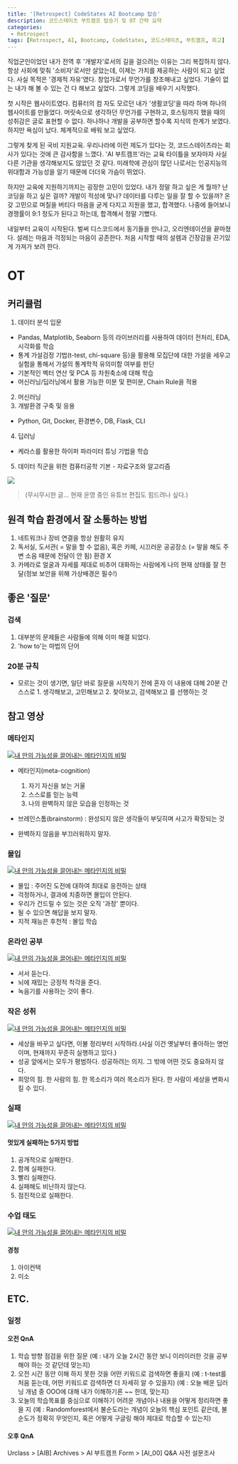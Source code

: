 ```yaml
---
title: '[Retrospect] CodeStates AI Bootcamp 탑승'
description: 코드스테이츠 부트캠프 탑승기 및 OT 간략 요약
categories:
 - Retrospect
tags: [Retrospect, AI, Bootcamp, CodeStates, 코드스테이츠, 부트캠프, 회고]
---
```


직업군인이었던 내가 전역 후 '개발자'로서의 길을 걸으려는 이유는 그리 복잡하지 않다. 항상 사회에 맞춰 '소비자'로서만 살았는데, 이제는 가치를 제공하는 사람이 되고 싶었다.
사실 목적은 '경제적 자유'였다. 창업가로서 무언가를 창조해내고 싶었다. 기술이 없는 내가 해 볼 수 있는 건 다 해보고 싶었다. 그렇게 코딩을 배우기 시작했다.

첫 시작은 웹사이트였다. 컴퓨터의 컴 자도 모르던 내가 '생활코딩'을 따라 하며 하나의 웹사이트를 만들었다. 머릿속으로 생각하던 무언가를 구현하고, 호스팅까지 했을 때의 성취감은 글로 표현할 수 없다. 하나하나 개발을 공부하면 할수록 지식의 한계가 보였다. 하지만 욕심이 났다. 체계적으로 배워 보고 싶었다.

그렇게 찾게 된 국비 지원교육. 우리나라에 이런 제도가 있다는 것, 코드스테이츠라는 회사가 있다는 것에 큰 감사함을 느꼈다. 'AI 부트캠프'라는 교육 타이틀을 보자마자 사실 다른 기관을 생각해보지도 않았던 것 같다. 미래학에 관심이 많던 나로서는 인공지능의 위대함과 가능성을 알기 때문에 더더욱 가슴이 뛰었다.

하지만 교육에 지원하기까지는 굉장한 고민이 있었다. 내가 정말 하고  싶은 게 뭘까? 난 코딩을 하고 싶은 걸까? 개발이 적성에 맞나? 데이터를 다루는 일을 잘 할 수 있을까? 온갖 고민으로 며칠을 버티다 마음을 굳게 다지고 지원을 했고, 합격했다. 나중에 들어보니 경쟁률이 9:1 정도가 된다고 하는데, 합격해서 정말 기뻤다.

내일부터 교육이 시작된다. 벌써 디스코드에서 동기들을 만나고, 오리엔테이션을 끝마쳤다. 설레는 마음과 걱정되는 마음이 공존한다. 처음 시작할 때의 설렘과 긴장감을 끈기있게 가져가 보려 한다. 
# OT
## 커리큘럼

1. 데이터 분석 입문
- Pandas, Matplotlib, Seaborn 등의 라이브러리를 사용하여 데이터 전처리, EDA, 시각화를 학습
- 통계 가설검정 기법(t-test, chi-square 등)을 활용해 모집단에 대한 가설을 세우고 실험을 통해서 가설의 통계학적 유의미함 여부를 판단
- 기본적인 벡터 연산 및 PCA 등 차원축소에 대해 학습
- 머신러닝/딥러닝에서 활용 가능한 미분 및 편미분, Chain Rule을 적용
2. 머신러닝
3. 개발환경 구축 및 응용
- Python, Git, Docker, 환경변수, DB, Flask, CLI
4. 딥러닝
 - 케라스를 활용한 하이퍼 파라미터 튜닝 기법을 학습
5. 데이터 직군을 위한 컴퓨터공학 기본 - 자료구조와 알고리즘

![](https://images.velog.io/images/6mini/post/88bdead0-3201-4c3d-bcf1-cd8f973d2aac/%EC%8A%A4%ED%81%AC%EB%A6%B0%EC%83%B7%202021-07-06%2011.54.54.png)

> (무시무시한 글... 현재 운영 중인 유튜브 편집도 힘드려나 싶다.)

## 원격 학습 환경에서 잘 소통하는 방법

1. 네트워크나 장비 연결을 항상 원활히 유지
2. 독서실, 도서관( = 말을 할 수 없음), 혹은 카페, 시끄러운 공공장소 (= 말을 해도 주변 소음 때문에 전달이 안 됨) 환경 X
3. 카메라로 얼굴과 자세를 제대로 비추어 대화하는 사람에게 나의 현재 상태를 잘 전달(정보 보안을 위해 가상배경은 필수!)

## 좋은 '질문'
### 검색
1. 대부분의 문제들은 사람들에 의해 이미 해결 되었다.
2. 'how to'는 마법의 단어
### 20분 규칙
- 모르는 것이 생기면, 일단 바로 질문을 시작하기 전에 혼자 이 내용에 대해 20분 간 스스로 1. 생각해보고, 고민해보고 2. 찾아보고, 검색해보고 를 선행하는 것 

## 참고 영상
### 메타인지

[![내 안의 가능성을 끌어내는 메타인지의 비밀](https://img.youtube.com/vi/9vjJC7TwA3Y/0.jpg)](https://youtu.be/9vjJC7TwA3Y?t=0s) 

- 메타인지(meta-cognition)
	1. 자기 자신을 보는 거울
	2. 스스로를 믿는 능력
	3. 나의 완벽하지 않은 모습을 인정하는 것
    
 - 브레인스톰(brainstorm) : 완성되지 않은 생각들이 부딪히며 사고가 확장되는 것
 - 완벽하지 않음을 부끄러워하지 말자.
 
### 몰입
[![내 안의 가능성을 끌어내는 메타인지의 비밀](https://img.youtube.com/vi/ukjYwSiYT1I/0.jpg)](https://youtu.be/ukjYwSiYT1I?t=0s) 
- 몰입 : 주어진 도전에 대하여 최대로 응전하는 상태
- 걱정하거나, 결과에 치중하면 몰입이 안된다.
- 우리가 건드릴 수 있는 것은 오직 '과정' 뿐이다.
- 될 수 있으면 해답을 보지 말자.
- 지적 재능은 후천적 : 몰입 학습

### 온라인 공부
[![내 안의 가능성을 끌어내는 메타인지의 비밀](https://img.youtube.com/vi/oWriGCIgOmk/0.jpg)](https://youtu.be/oWriGCIgOmk?t=0s) 
- 서서 듣는다.
- 뇌에 재밌는 긍정적 착각을 준다.
- 녹음기를 사용하는 것이 좋다.

### 작은 성취
[![내 안의 가능성을 끌어내는 메타인지의 비밀](https://img.youtube.com/vi/whFZCmN__mM/0.jpg)](https://youtu.be/whFZCmN__mM?t=0s) 

- 세상을 바꾸고 싶다면, 이불 정리부터 시작하라.(사실 이건 옛날부터 좋아하는 명언이며, 현재까지 꾸준히 실행하고 있다.)
- 성공 앞에서는 모두가 평범하다. 성공하려는 의지. 그 밖에 어떤 것도 중요하지 않다.
- 희망의 힘. 한 사람의 힘. 한 목소리가 여러 목소리가 된다. 한 사람이 세상을 변화시킬 수 있다.

### 실패
[![내 안의 가능성을 끌어내는 메타인지의 비밀](https://img.youtube.com/vi/ivJFx8INiWI/0.jpg)](https://youtu.be/ivJFx8INiWI?t=0s) 
#### 멋있게 실패하는 5가지 방법
1. 공개적으로 실패한다.
2. 함께 실패한다.
3. 빨리 실패한다.
4. 실패해도 비난하지 않는다.
5. 점진적으로 실패한다.

### 수업 태도
[![내 안의 가능성을 끌어내는 메타인지의 비밀](https://img.youtube.com/vi/3i29jRcJP5I/0.jpg)](https://youtu.be/3i29jRcJP5I?t=0s) 

#### 경청
1. 아이컨택
2. 미소

## ETC.
###	일정
#### 오전 QnA
1. 학습 방향 점검을 위한 질문  (예 : 내가 오늘 2시간 동안 보니 이러이러한 것을 공부해야 하는 것 같던데 맞는지)
2. 오전 시간 동안 이해 하지 못한 것을 어떤 키워드로 검색하면 좋을지  (예 : t-test를 처음 듣는데, 어떤 키워드로 검색하면 더 자세히 알 수 있을지) (예 : 오늘 배운 딥러닝 개념 중 OOO에 대해 내가 이해하기론 ~~ 한데, 맞는지)
3. 오늘의 학습목표를 중심으로 이해하기 어려운 개념이나 내용을 어떻게 정리하면 좋을 지  (예 : Randomforest에서 불순도라는 개념이 오늘의 핵심 포인트 같은데, 불순도가 정확히 무엇인지, 혹은 어떻게 구글링 해야 제대로 학습할 수 있는지)
#### 오후 QnA
Urclass > [AIB] Archives > AI 부트캠프 Form > [AI_00] Q&A 사전 설문조사